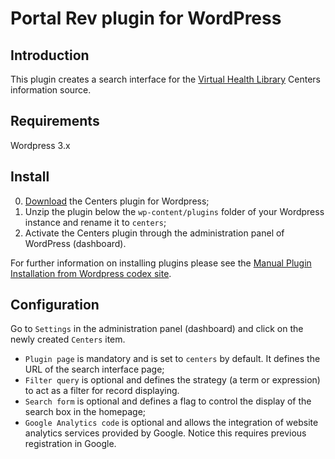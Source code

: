 Portal Rev plugin for WordPress
========================

## Introduction

This plugin creates a search interface for the [Virtual Health Library](http://modelo.bvsalud.org/en/) Centers information source.

## Requirements

Wordpress 3.x

## Install

0. [Download](https://github.com/bireme/centers-wp-plugin/archive/master.zip) the Centers plugin for Wordpress;
0. Unzip the plugin below the `wp-content/plugins` folder of your Wordpress instance and rename it to `centers`;
0. Activate the Centers plugin through the administration panel of WordPress (dashboard).

For further information on installing plugins please see the [Manual Plugin Installation from Wordpress codex site](http://codex.wordpress.org/Managing_Plugins#Manual_Plugin_Installation).

## Configuration

Go to `Settings` in the administration panel (dashboard) and click on the newly created `Centers` item.
* `Plugin page` is mandatory and is set to `centers` by default. It defines the URL of the search interface page;
* `Filter query` is optional and defines the strategy (a term or expression) to act as a filter for record displaying.
* `Search form` is optional and defines a flag to control the display of the search box in the homepage;
* `Google Analytics code` is optional and allows the integration of website analytics services provided by Google. Notice this requires previous registration in Google.
